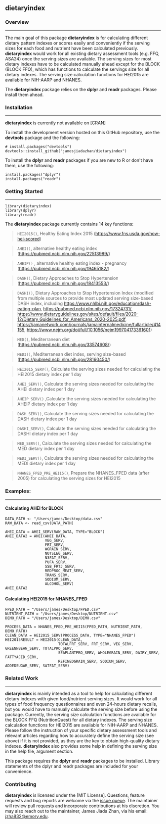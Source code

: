 ## dietaryindex

### Overview
___
The main goal of this package **dietaryindex** is for calculating different dietary pattern indexes or scores easily and conveniently if the serving sizes for each food and nutrient have been calculated previously. **dietaryindex** would work for all existing dietary assessment tools (e.g. FFQ, ASA24) once the serving sizes are available. The serving sizes for most dietary indexes have to be calculated manually ahead except for the BLOCK (BLOCK FFQ), which has functions to calculate the servings size for all dietary indexes. The serving size calculation functions for HEI2015 are available for NIH-AARP and NHANES.

The **dietaryindex** package relies on the **dplyr** and **readr** packages. Please install them ahead.

### Installation
___

**dietaryindex** is currently not available on [CRAN]


To install the development version hosted on this GitHub repository, use the **devtools** package and the following:

```
# install.packages("devtools")
devtools::install_github("jamesjiadazhan/dietaryindex")
```

To install the **dplyr** and **readr** packages if you are new to R or don't have them, use the following:
```
install.packages("dplyr")
install.packages("readr")
```

### Getting Started
___
```
library(dietaryindex)
library(dplyr)
library(readr)
```

The **dietaryindex** package currently contains 14 key functions:
>`HEI2015()`, Healthy Eating Index 2015 (https://www.fns.usda.gov/how-hei-scored)

>`AHEI()`, alternative healthy eating index (https://pubmed.ncbi.nlm.nih.gov/22513989/)

>`AHEIP()` , alternative healthy eating index - pregnancy (https://pubmed.ncbi.nlm.nih.gov/19465182/)

>`DASH()`, Dietary Approaches to Stop Hypertension (https://pubmed.ncbi.nlm.nih.gov/18413553/)

>`DASHI()`, Dietary Approaches to Stop Hypertension Index (modified from multiple sources to provide most updated serving size-based DASH index, including https://www.nhlbi.nih.gov/education/dash-eating-plan, https://pubmed.ncbi.nlm.nih.gov/17324731/, https://www.dietaryguidelines.gov/sites/default/files/2020-12/Dietary_Guidelines_for_Americans_2020-2025.pdf, https://jamanetwork.com/journals/jamainternalmedicine/fullarticle/414155, https://www.nejm.org/doi/full/10.1056/nejm199704173361601)

>`MED()`, Mediterranean diet (https://pubmed.ncbi.nlm.nih.gov/33574608/)

>`MEDI()`, Mediterranean diet index, serving size-based (https://pubmed.ncbi.nlm.nih.gov/28160450/)

>`HEI2015_SERV()`, Calculate the serving sizes needed for calculating the HEI2015 dietary index per 1 day

>`AHEI_SERV()`, Calculate the serving sizes needed for calculating the AHEI dietary index per 1 day

>`AHEIP_SERV()` ,Calculate the serving sizes needed for calculating the AHEIP dietary index per 1 day

>`DASH_SERV()`, Calculate the serving sizes needed for calculating the DASH dietary index per 1 day

>`DASHI_SERV()`, Calculate the serving sizes needed for calculating the DASHI dietary index per 1 day

>`MED_SERV()`, Calculate the serving sizes needed for calculating the MED dietary index per 1 day

>`MEDI_SERV()`, Calculate the serving sizes needed for calculating the MEDI dietary index per 1 day

>`NHANES_FPED_PRE_HEI15()`, Prepare the NHANES_FPED data (after 2005) for calculating the serving sizes for HEI2015

### Examples:
___
#### Calculating AHEI for BLOCK
```
DATA_PATH <- "/Users/james/Desktop/data.csv"
RAW_DATA <- read_csv(DATA_PATH)

AHEI_DATA = AHEI_SERV(RAW_DATA, TYPE="BLOCK")
AHEI_DATA2 = AHEI(AHEI_DATA,   
                  VEG_SERV,
                  FRT_SERV,
                  WGRAIN_SERV,
                  NUTSLEG_SERV,
                  N3FAT_SERV,
                  PUFA_SERV,
                  SSB_FRTJ_SERV,
                  REDPROC_MEAT_SERV,
                  TRANS_SERV,
                  SODIUM_SERV,
                  ALCOHOL_SERV)
AHEI_DATA2
```

#### Calculating HEI2015 for NHANES_FPED
```
FPED_PATH = "/Users/james/Desktop/FPED.csv"
NUTRIENT_PATH = "/Users/james/Desktop/NUTRIENT.csv"
DEMO_PATH = "/Users/james/Desktop/DEMO.csv"

PROCESS_DATA = NHANES_FPED_PRE_HEI15(FPED_PATH, NUTRIENT_PATH, DEMO_PATH)
CLEAN_DATA = HEI2015_SERV(PROCESS_DATA, TYPE="NHANES_FPED") 
HEI2015RESULT = HEI2015(CLEAN_DATA,   
                        TOTALFRT_SERV, FRT_SERV, VEG_SERV, GREENNBEAN_SERV, TOTALPRO_SERV,
                        SEAPLANTPRO_SERV, WHOLEGRAIN_SERV, DAIRY_SERV, FATTYACID_SERV,
                        REFINEDGRAIN_SERV, SODIUM_SERV, ADDEDSUGAR_SERV, SATFAT_SERV)
```

### Related Work
___

**dietaryindex** is mainly intended as a tool to help for calculating different dietary indexes with given food/nutrient serving sizes. It would work for all types of food frequency questionnaires and even 24-hours dietary recalls, but you would have to manually calculate the serving size before using the package. Currently, the serving size calculation functions are available for the BLOCK FFQ (NutritionQuest) for all dietary indexes. The serving size calculation functions for HEI2015 are available for NIH-AARP and NHANES. Please follow the instruction of your specific dietary assessment tools and relevant articles regarding how to accurately define the serving size (see above) if it is not provided, as they are the key to obtain high-quality dietary indexes. **dietaryindex** also provides some help in defining the serving size in the help file, argument section. 

This package requires the **dplyr** and **readr** packages to be installed. Library statements of the dplyr and readr packages are included for your convenience. 

### Contributing

**dietaryindex** is licensed under the [MIT License]. Questions, feature requests and bug reports are welcome via the [issue queue](https://github.com/jamesjiadazhan/dietaryindex/issues). The maintainer will review pull requests and incorporate contributions at his discretion. You may also reach out to the maintainer, James Jiada Zhan, via his email: jzha832@emory.edu.
